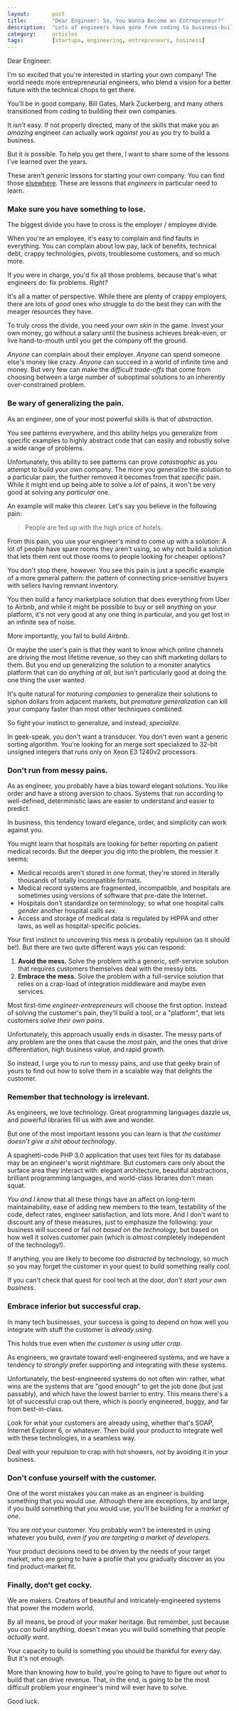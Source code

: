 ```yaml
---
layout:       post
title:        "Dear Engineer: So, You Wanna Become an Entrepreneur?"
description:  "Lots of engineers have gone from coding to business-building, but it's not an easy transition."
category:     articles
tags:         [startups, engineering, entrepreneurs, business]
---
```


Dear Engineer:

I'm so excited that you're interested in starting your own company! The world needs more entrepreneurial engineers, who blend a vision for a better future with the technical chops to get there.

You'll be in good company. Bill Gates, Mark Zuckerberg, and many others transitioned from coding to building their own companies.

It *isn't* easy. If not properly directed, many of the skills that make you an *amazing* engineer can actually work *against you* as you try to build a business. 

But it *is* possible. To help you get there, I want to share some of the lessons I've learned over the years.

These aren't *generic* lessons for starting your own company. You can find those [elsewhere](http://degoes.net/articles/precog-lessons-learned/). These are lessons that *engineers* in particular need to learn.

### Make sure you have something to lose.

The biggest divide you have to cross is the employer / employee divide.

When you're an employee, it's easy to complain and find faults in everything. You can complain about low pay, lack of benefits, technical debt, crappy technologies, pivots, troublesome customers, and so much more. 

If *you* were in charge, you'd fix all those problems, because that's what engineers do: fix problems. *Right?*

It's all a matter of perspective. While there are plenty of crappy employers, there are lots of *good* ones who struggle to do the best they can with the meager resources they have.

To truly cross the divide, you need *your own skin* in the game. Invest your own money, go without a salary until the business achieves break-even, or live hand-to-mouth until you get the company off the ground.

*Anyone* can complain about their employer. *Anyone* can spend someone else's money like crazy. *Anyone* can succeed in a world of infinite time and money. But very few can make the *difficult trade-offs* that come from choosing between a large number of suboptimal solutions to an inherently over-constrained problem.

### Be wary of generalizing the pain.

As an engineer, one of your most powerful skills is that of *abstraction*.

You see patterns everywhere, and this ability helps you generalize from specific examples to highly abstract code that can easily and robustly solve a wide range of problems.

Unfortunately, this ability to see patterns can prove *catastrophic* as you attempt to build your own company. The more you generalize the *solution* to a particular pain, the further removed it becomes from that *specific* pain. While it might end up being able to solve a *lot* of pains, it won't be very good at solving any *particular* one.

An example will make this clearer. Let's say you believe in the following pain:

 > People are fed up with the high price of hotels.

From this pain, you use your engineer's mind to come up with a solution: A lot of people have spare rooms they aren't using, so why not build a solution that lets them rent out those rooms to people looking for cheaper options?

You don't stop there, however. You see this pain is just a specific example of a more general pattern: the pattern of connecting price-sensitive buyers with sellers having remnant inventory.

You then build a fancy marketplace solution that does everything from Uber to Airbnb, and while it might be possible to buy or sell *anything* on your platform, it's not very good at any one thing in particular, and you get lost in an infinite sea of noise.

More importantly, you fail to build *Airbnb*.

Or maybe the user's pain is that they want to know which online channels are driving the most lifetime revenue, so they can shift marketing dollars to them. But you end up generalizing the solution to a monster analytics platform that can do *anything at all*, but isn't particularly good at doing the one thing the user wanted.

It's quite natural for *maturing companies* to generalize their solutions to siphon dollars from adjacent markets, but *premature generalization* can kill your company faster than most other techniques combined.

So fight your instinct to generalize, and instead, *specialize*. 

In geek-speak, you don't want a transducer. You don't even want a generic sorting algorithm. You're looking for an merge sort specialized to 32-bit unsigned integers that runs only on Xeon E3 1240v2 processors.

### Don't run from messy pains.

As as engineer, you probably have a bias toward elegant solutions. You like order and have a strong aversion to chaos. Systems that run according to well-defined, deterministic laws are easier to understand and easier to predict.

In business, this tendency toward elegance, order, and simplicity can work against you.

You might learn that hospitals are looking for better reporting on patient medical records. But the deeper you dig into the problem, the messier it seems:

 * Medical records aren't stored in one format, they're stored in literally thousands of totally incompatible formats.
 * Medical record systems are fragmented, incompatible, and hospitals are sometimes using versions of software that pre-date the Internet.
 * Hospitals don't standardize on terminology; so what one hospital calls *gender* another hospital calls *sex*.
 * Access and storage of medical data is regulated by HIPPA and other laws, as well as hospital-specific policies.

Your first instinct to uncovering this mess is probably repulsion (as it should be!). But there are two quite different ways you can respond:

1. **Avoid the mess.** Solve the problem with a generic, self-service solution that requires customers themselves deal with the messy bits.
2. **Embrace the mess.** Solve the problem with a full-service solution that relies on a crap-load of integration middleware and maybe even services.

Most first-time *engineer-entrepreneurs* will choose the first option. Instead of solving the customer's pain, they'll build a tool, or a "platform", that lets customers *solve their own pains*.

Unfortunately, this approach usually ends in disaster. The messy parts of any problem are the ones that cause the *most* pain, and the ones that drive differentiation, high business value, and rapid growth.

So instead, I urge you to *run* to messy pains, and use that geeky brain of yours to find out how to solve them in a scalable way that delights the customer.

### Remember that technology is irrelevant.

As engineers, we love technology. Great programming languages dazzle us, and powerful libraries fill us with awe and wonder.

But one of the most important lessons you can learn is that *the customer doesn't give a shit about technology*.

A spaghetti-code PHP 3.0 application that uses text files for its database may be an engineer's worst nightmare.  But customers care only about the surface area they interact with: elegant architecture, beautiful abstractions, brilliant programming languages, and world-class libraries don't mean squat.

*You and I know* that all these things have an affect on long-term maintainability, ease of adding new members to the team, testability of the code, defect rates, engineer satisfaction, and lots more. And I don't want to discount any of these measures, just to emphasize the following: your business will succeed or fail *not based on the technology*, but based on how well it solves customer pain (which is *almost* completely independent of the technology!).

If anything, you are likely to become *too distracted* by technology, so much so you may forget the customer in your quest to build something really cool.

If you can't check that quest for cool tech at the door, *don't start your own business*.

### Embrace inferior but successful crap.

In many tech businesses, your success is going to depend on how well you integrate with stuff the customer is *already using*.

This holds true even when *the customer is using utter crap*. 

As engineers, we gravitate toward well-engineered systems, and we have a tendency to *strongly* prefer supporting and integrating with these systems.

Unfortunately, the best-engineered systems do not often win: rather, what wins are the systems that are "good enough" to get the job done (but just passably), and which have the lowest barrier to entry. This means there's a lot of successful crap out there, which is poorly engineered, buggy, and far from best-in-class.

Look for what your customers are already using, whether that's SOAP, Internet Explorer 6, or whatever. Then build your product to integrate well with these technologies, in a seamless way.

Deal with your repulsion to crap with hot showers, *not* by avoiding it in your business.

### Don't confuse yourself with the customer.

One of the worst mistakes you can make as an engineer is building something that you would use. Although there are exceptions, by and large, if you build something that *you* would use, you'll be building for a *market of one*. 

You are *not* your customer. You probably *won't* be interested in using whatever you build, *even if you are targeting a market of developers*.

Your product decisions need to be driven by the needs of your target market, who are going to have a profile that you gradually discover as you find product-market fit.

### Finally, don't get cocky.

We are makers. Creators of beautiful and intricately-engineered systems that power the modern world.

By all means, be proud of your maker heritage. But remember, just because you *can* build anything, doesn't mean you *will* build something that people *actually want*. 

Your capacity to build is something you should be thankful for every day. But it's not enough. 

More than knowing *how* to build, you're going to have to figure out *what* to build that can drive revenue. That, in the end, is going to be the most difficult problem your engineer's mind will ever have to solve.

Good luck.